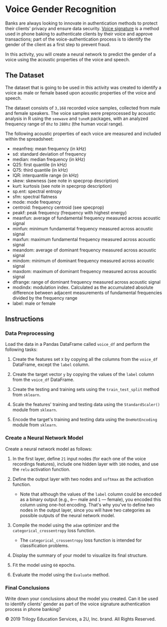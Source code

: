 # Voice Gender Recognition

Banks are always looking to innovate in authentication methods to protect their clients' privacy and ensure data security. [Voice signature](https://whatis.techtarget.com/definition/voice-signature) is a method used in phone baking to authenticate clients by their voice and approve transactions; part of the voice-authentication process is to identify the gender of the client as a first step to prevent fraud.

In this activity, you will create a neural network to predict the gender of a voice using the acoustic properties of the voice and speech.

## The Dataset

The dataset that is going to be used in this activity was created to identify a voice as male or female based upon acoustic properties of the voice and speech.

The dataset consists of `3,168` recorded voice samples, collected from male and female speakers. The voice samples were preprocessed by acoustic analysis in R using the `seewave` and `tuneR` packages, with an analyzed frequency range of `0hz` to `280hz` (the human vocal range).

The following acoustic properties of each voice are measured and included within the spreadsheet:

* meanfreq: mean frequency (in kHz)
* sd: standard deviation of frequency
* median: median frequency (in kHz)
* Q25: first quantile (in kHz)
* Q75: third quantile (in kHz)
* IQR: interquantile range (in kHz)
* skew: skewness (see note in specprop description)
* kurt: kurtosis (see note in specprop description)
* sp.ent: spectral entropy
* sfm: spectral flatness
* mode: mode frequency
* centroid: frequency centroid (see specprop)
* peakf: peak frequency (frequency with highest energy)
* meanfun: average of fundamental frequency measured across acoustic signal
* minfun: minimum fundamental frequency measured across acoustic signal
* maxfun: maximum fundamental frequency measured across acoustic signal
* meandom: average of dominant frequency measured across acoustic signal
* mindom: minimum of dominant frequency measured across acoustic signal
* maxdom: maximum of dominant frequency measured across acoustic signal
* dfrange: range of dominant frequency measured across acoustic signal
* modindx: modulation index. Calculated as the accumulated absolute difference between adjacent measurements of fundamental frequencies divided by the frequency range
* label: male or female

## Instructions

### Data Preprocessing

Load the data in a Pandas DataFrame called `voice_df` and perform the following tasks:

1. Create the features set `X` by copying all the columns from the `voice_df` DataFrame, except the `label` column.

2. Create the target vector `y` by copying the values of the `label` column from the `voice_df` DataFrame.

3. Create the testing and training sets using the `train_test_split` method from `sklearn`.

4. Scale the features' training and testing data using the `StandardScaler()` module from `sklearn`.

5. Encode the target's training and testing data using the `OneHotEncoding` module from `sklearn`.

### Create a Neural Network Model

Create a neural network model as follows:

1. In the first layer, define `21` input nodes (for each one of the voice recordings features), include one hidden layer with `100` nodes, and use the `relu` activation function.

2. Define the output layer with two nodes and `softmax` as the activation function.

    * Note that although the values of the `label` column could be encoded as a binary output (e.g., `0`— male and `1` — female), you encoded this column using one-hot encoding. That's why you've to define two nodes in the output layer, since you will have two categories as possible outputs of the neural network model.

3. Compile the model using the `adam` optimizer and the `categorical_crossentropy` loss function.

    * The `categorical_crossentropy` loss function is intended for classification problems.

4. Display the summary of your model to visualize its final structure.

5. Fit the model using `60` epochs.

6. Evaluate the model using the `Evaluate` method.

### Final Conclusions

Write down your conclusions about the model you created. Can it be used to identify clients' gender as part of the voice signature authentication process in phone banking?

© 2019 Trilogy Education Services, a 2U, Inc. brand. All Rights Reserved.